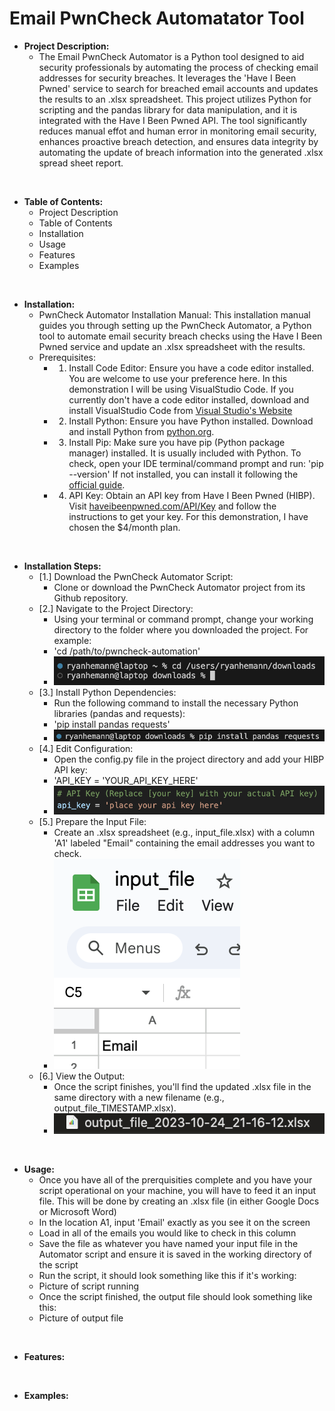 <h1>Email PwnCheck Automatator Tool</h1>

- <b>Project Description:</b> 
  - The Email PwnCheck Automator is a Python tool designed to aid security professionals by automating the process of checking email addresses for security breaches. It leverages the 'Have I Been Pwned' service to search for breached email accounts and updates the results to an .xlsx spreadsheet. This project utilizes Python for scripting and the pandas library for data manipulation, and it is integrated with the Have I Been Pwned API. The tool significantly reduces manual effot and human error in monitoring email security, enhances proactive breach detection, and ensures data integrity by automating the update of breach information into the generated .xlsx spread sheet report.

<br>

- <b>Table of Contents:</b>
  - Project Description
  - Table of Contents
  - Installation
  - Usage
  - Features
  - Examples

<br>

- <b>Installation:</b>
  - PwnCheck Automator Installation Manual: This installation manual guides you through setting up the PwnCheck Automator, a Python tool to automate email security breach checks using the Have I Been Pwned service and update an .xlsx spreadsheet with the results.
  - Prerequisites:
     - 1. Install Code Editor: Ensure you have a code editor installed. You are welcome to use your preference here. In this demonstration I will be using VisualStudio Code. If you currently don't have a code editor installed, download and install VisualStudio Code from [Visual Studio's Website](https://code.visualstudio.com/)
     - 2. Install Python: Ensure you have Python installed. Download and install Python from [python.org](https://www.python.org).
     - 3. Install Pip: Make sure you have pip (Python package manager) installed. It is usually included with Python. To check, open your IDE terminal/command prompt and run:
        'pip --version' If not installed, you can install it following the [official guide](https://pip.pypa.io/en/stable/installation/).
     - 4. API Key: Obtain an API key from Have I Been Pwned (HIBP). Visit [haveibeenpwned.com/API/Key](https://www.haveibeenpwned.com/API/Key) and follow the instructions to get your key. For this demonstration, I have chosen the $4/month plan.

<br>

  - <b>Installation Steps:</b>
    - [1.] Download the PwnCheck Automator Script:
       - Clone or download the PwnCheck Automator project from its Github repository.
    - [2.] Navigate to the Project Directory:
       - Using your terminal or command prompt, change your working directory to the folder where you downloaded the project. For example:
       - 'cd /path/to/pwncheck-automation'
        - ![pathtodirectory](cdusersryanhemanndownloads.png)
    - [3.] Install Python Dependencies:
       - Run the following command to install the necessary Python libraries (pandas and requests):
       - 'pip install pandas requests'
       - ![pipinstall](pipinstall.png)
    - [4.] Edit Configuration:
       - Open the config.py file in the project directory and add your HIBP API key:
       - 'API_KEY = 'YOUR_API_KEY_HERE'
       - ![apikey](apikey.png)
    - [5.] Prepare the Input File:
       - Create an .xlsx spreadsheet (e.g., input_file.xlsx) with a column 'A1' labeled "Email" containing the email addresses you want to check.
       - ![inputfilename](xlsxfile.png)      
    - [6.] View the Output:
       - Once the script finishes, you'll find the updated .xlsx file in the same directory with a new filename (e.g., output_file_TIMESTAMP.xlsx).
       - ![outputfilepicture](outputfile.png)

<br>     

- <b>Usage:</b>
  - Once you have all of the prerquisities complete and you have your script operational on your machine, you will have to feed it an input file. This will be done by creating an .xlsx file (in either Google Docs or Microsoft Word)
  - In the location A1, input 'Email' exactly as you see it on the screen
  - Load in all of the emails you would like to check in this column
  - Save the file as whatever you have named your input file in the Automator script and ensure it is saved in the working directory of the script
  - Run the script, it should look something like this if it's working:
  - Picture of script running
  - Once the script finished, the output file should look something like this:
  - Picture of output file

<br>

- <b>Features:</b> 

<br>
     
- <b>Examples:</b> 
